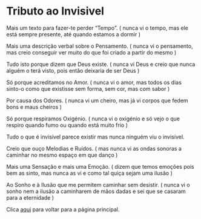 # Tributo ao Invisivel

Mais um texto para fazer-te perder “Tempo”.
( nunca vi o tempo, mas ele está sempre presente, até quando estamos a dormir )

Mais uma descrição verbal sobre o Pensamento.
( nunca vi o pensamento, mas creio conseguir ver muito do que foi criado a partir do mesmo )

Tudo isto porque dizem que Deus existe.
( nunca vi Deus e creio que nunca alguém o terá visto, pois então deixaria de ser Deus )

Só porque acreditamos no Amor.
( nunca vi o amor, mas todos os dias sinto-o como que existisse sem forma, sem cor, mas com sabor )

Por causa dos Odores.
( nunca vi um cheiro, mas já vi corpos que fedem bons e maus cheiros )

Só porque respiramos Oxigénio.
( nunca vi o oxigénio e só vejo o que respiro quando fumo ou quando está muito frio )

Tudo o que é invisível parece existir mas nunca ninguém viu o invisível.

Creio que ouço Melodias e Ruídos.
( mas nunca vi as ondas sonoras a caminhar no mesmo espaço em que danço )

Mais uma Sensação e mais uma Emoção.
( dizem que temos emoções pois bem as sinto, mas nunca as vi e como tal quiça sejam uma ilusão )

Ao Sonho e à Ilusão que me permitem caminhar sem desistir.
( nunca vi o sonho nem a ilusão a caminharem de mãos dadas e sei que se casaram para a eternidade )

Clica [aqui](../README.md) para voltar para a página principal.
